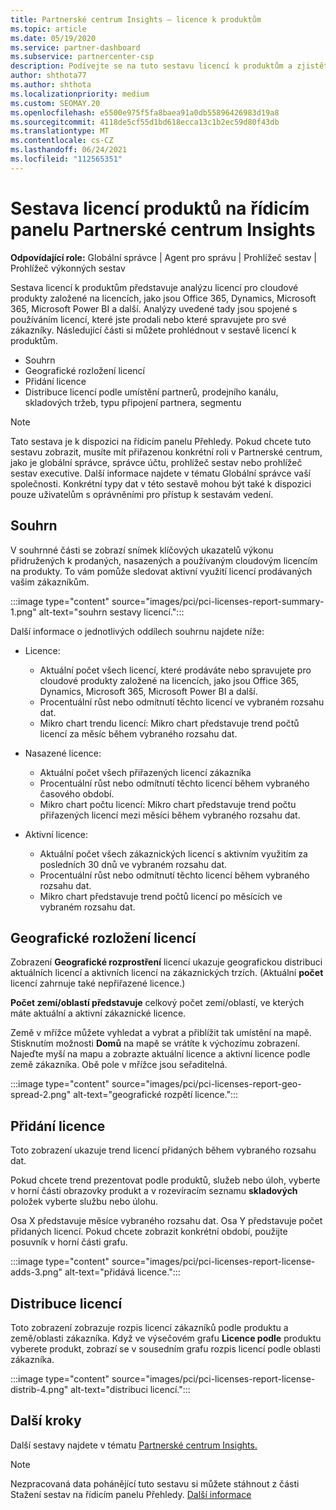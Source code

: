 ```yaml
---
title: Partnerské centrum Insights – licence k produktům
ms.topic: article
ms.date: 05/19/2020
ms.service: partner-dashboard
ms.subservice: partnercenter-csp
description: Podívejte se na tuto sestavu licencí k produktům a zjistěte, jak zlepšit použití licencovaných cloudových produktů, které prodáváte nebo spravujete pro své zákazníky.
author: shthota77
ms.author: shthota
ms.localizationpriority: medium
ms.custom: SEOMAY.20
ms.openlocfilehash: e5500e975f5fa8baea91a0db55896426983d19a8
ms.sourcegitcommit: 4118de5cf55d1bd618ecca13c1b2ec59d80f43db
ms.translationtype: MT
ms.contentlocale: cs-CZ
ms.lasthandoff: 06/24/2021
ms.locfileid: "112565351"
---
```

# <a name="product-licenses-report-in-the-partner-center-insights-dashboard"></a>Sestava licencí produktů na řídicím panelu Partnerské centrum Insights

**Odpovídající role:** Globální správce | Agent pro správu | Prohlížeč sestav | Prohlížeč výkonných sestav

Sestava licencí k produktům představuje analýzu licencí pro cloudové produkty založené na licencích, jako jsou Office 365, Dynamics, Microsoft 365, Microsoft Power BI a další. Analýzy uvedené tady jsou spojené s používáním licencí, které jste prodali nebo které spravujete pro své zákazníky. Následující části si můžete prohlédnout v sestavě licencí k produktům.

- Souhrn
- Geografické rozložení licencí
- Přidání licence
- Distribuce licencí podle umístění partnerů, prodejního kanálu, skladových tržeb, typu připojení partnera, segmentu

 > [!NOTE]
 > Tato sestava je k dispozici na řídicím panelu Přehledy. Pokud chcete tuto sestavu zobrazit, musíte mít přiřazenou konkrétní roli v Partnerské centrum, jako je globální správce, správce účtu, prohlížeč sestav nebo prohlížeč sestav executive. Další informace najdete v tématu Globální správce vaší společnosti. Konkrétní typy dat v této sestavě mohou být také k dispozici pouze uživatelům s oprávněními pro přístup k sestavám vedení.

## <a name="summary"></a>Souhrn

V souhrnné části se zobrazí snímek klíčových ukazatelů výkonu přidružených k prodaných, nasazených a používaným cloudovým licencím na produkty. To vám pomůže sledovat aktivní využití licencí prodávaných vašim zákazníkům.

:::image type="content" source="images/pci/pci-licenses-report-summary-1.png" alt-text="souhrn sestavy licencí.":::

Další informace o jednotlivých oddílech souhrnu najdete níže:

- Licence: 
  - Aktuální počet všech licencí, které prodáváte nebo spravujete pro cloudové produkty založené na licencích, jako jsou Office 365, Dynamics, Microsoft 365, Microsoft Power BI a další.
  - Procentuální růst nebo odmítnutí těchto licencí ve vybraném rozsahu dat.
  - Mikro chart trendu licencí: Mikro chart představuje trend počtů licencí za měsíc během vybraného rozsahu dat.

- Nasazené licence:
  - Aktuální počet všech přiřazených licencí zákazníka
  - Procentuální růst nebo odmítnutí těchto licencí během vybraného časového období.
  - Mikro chart počtu licencí: Mikro chart představuje trend počtu přiřazených licencí mezi měsíci během vybraného rozsahu dat.

- Aktivní licence: 
  - Aktuální počet všech zákaznických licencí s aktivním využitím za posledních 30 dnů ve vybraném rozsahu dat.
  - Procentuální růst nebo odmítnutí těchto licencí během vybraného rozsahu dat.
  - Mikro chart představuje trend počtů licencí po měsících ve vybraném rozsahu dat.

## <a name="geographical-spread-of-licenses"></a>Geografické rozložení licencí

Zobrazení **Geografické rozprostření** licencí ukazuje geografickou distribuci aktuálních licencí a aktivních licencí na zákaznických trzích. (Aktuální **počet** licencí zahrnuje také nepřiřazené licence.)

**Počet zemí/oblastí představuje** celkový počet zemí/oblastí, ve kterých máte aktuální a aktivní zákaznické licence.

Země v mřížce můžete vyhledat a vybrat a přiblížit tak umístění na mapě. Stisknutím možnosti **Domů** na mapě se vrátíte k výchozímu zobrazení. Najeďte myší na mapu a zobrazte aktuální licence a aktivní licence podle země zákazníka. Obě pole v mřížce jsou seřaditelná.

:::image type="content" source="images/pci/pci-licenses-report-geo-spread-2.png" alt-text="geografické rozpětí licence.":::

## <a name="license-adds"></a>Přidání licence

Toto zobrazení ukazuje trend licencí přidaných během vybraného rozsahu dat. 

Pokud chcete trend prezentovat podle produktů, služeb nebo úloh, vyberte v horní části obrazovky produkt a v rozevíracím seznamu **skladových** položek vyberte službu nebo úlohu.

Osa X představuje měsíce vybraného rozsahu dat. Osa Y představuje počet přidaných licencí. Pokud chcete zobrazit konkrétní období, použijte posuvník v horní části grafu.

:::image type="content" source="images/pci/pci-licenses-report-license-adds-3.png" alt-text="přidává licence.":::

## <a name="license-distribution"></a>Distribuce licencí

Toto zobrazení zobrazuje rozpis licencí zákazníků podle produktu a země/oblasti zákazníka. Když ve výsečovém grafu **Licence podle** produktu vyberete produkt, zobrazí se v sousedním grafu rozpis licencí podle oblasti zákazníka.

:::image type="content" source="images/pci/pci-licenses-report-license-distrib-4.png" alt-text="distribuci licencí.":::

## <a name="next-steps"></a>Další kroky

Další sestavy najdete v tématu [Partnerské centrum Insights.](partner-center-insights.md)

>[!NOTE] 
> Nezpracovaná data pohánějící tuto sestavu si můžete stáhnout z části Stažení sestav na řídicím panelu Přehledy. [Další informace](pci-download-reports.md)
